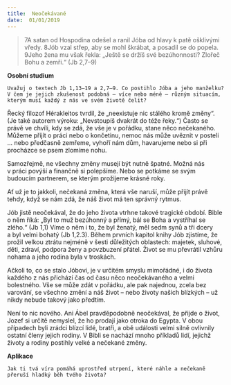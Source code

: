 ```yaml
---
title:  Neočekávané
date:  01/01/2019
---
```


> <p></p>
> 7A satan od Hospodina odešel a ranil Jóba od hlavy k patě ošklivými vředy. 8Jób vzal střep, aby se mohl škrábat, a posadil se do popela. 9Jeho žena mu však řekla: „Ještě se držíš své bezúhonnosti? Zlořeč Bohu a zemři.“ (Jb 2,7–9)

**Osobní studium**

`Uvažuj o textech Jb 1,13–19 a 2,7–9. Co postihlo Jóba a jeho manželku? V čem je jejich zkušenost podobná – více nebo méně – různým situacím, kterým musí každý z nás ve svém životě čelit?`

Řecký filozof Hérakleitos tvrdil, že „neexistuje nic stálého kromě změny“. (Je také autorem výroku: „Nevstoupíš dvakrát do téže řeky.“) Často se právě ve chvíli, kdy se zdá, že vše je v pořádku, stane něco nečekaného. Můžeme přijít o práci nebo o končetinu, nemoc nás může uvěznit v posteli ... nebo předčasně zemřeme, vyhoří nám dům, havarujeme nebo si při procházce se psem zlomíme nohu.

Samozřejmě, ne všechny změny musejí být nutně špatné. Možná nás v práci povýší a finančně si polepšíme. Nebo se potkáme se svým budoucím partnerem, se kterým prožijeme krásné roky.

Ať už je to jakkoli, nečekaná změna, která vše naruší, může přijít právě tehdy, když se nám zdá, že náš život má ten správný rytmus.

Jób jistě neočekával, že do jeho života vtrhne takové tragické období. Bible o něm říká: „Byl to muž bezúhonný a přímý, bál se Boha a vystříhal se zlého.“ (Jb 1,1) Víme o něm i to, že byl ženatý, měl sedm synů a tři dcery a byl velmi bohatý (Jb 1,2.3). Během prvních kapitol knihy Jób zjistíme, že prožil velkou ztrátu nejméně v šesti důležitých oblastech: majetek, sluhové, děti, zdraví, podpora ženy a povzbuzení přátel. Život se mu převrátil vzhůru nohama a jeho rodina byla v troskách.

Ačkoli to, co se stalo Jóbovi, je v určitém smyslu mimořádné, i do života každého z nás přichází čas od času něco neočekávaného a velmi bolestného. Vše se může zdát v pořádku, ale pak najednou, zcela bez varování, se všechno změní a náš život – nebo životy našich blízkých – už nikdy nebude takový jako předtím.

Není to nic nového. Ani Ábel pravděpodobně neočekával, že přijde o život, Jozef si určitě nemyslel, že ho prodají jako otroka do Egypta. V obou případech byli zrádci blízcí lidé, bratři, a obě události velmi silně ovlivnily ostatní členy jejich rodiny. V Bibli se nachází mnoho příkladů lidí, jejichž životy a rodiny postihly velké a nečekané změny.

**Aplikace**

`Jak ti tvá víra pomáhá uprostřed utrpení, které náhle a nečekaně přeruší hladký běh tvého života?`
